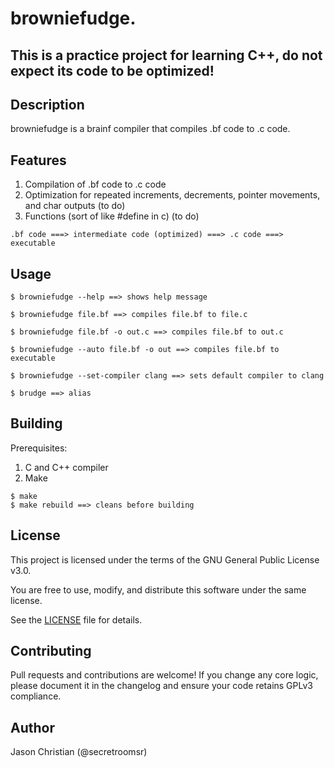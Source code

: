 # browniefudge.

## This is a practice project for learning C++, do not expect its code to be optimized!

## Description

browniefudge is a brainf compiler that compiles .bf code to .c code.

## Features
1. Compilation of .bf code to .c code
2. Optimization for repeated increments, decrements, pointer movements, and char outputs     (to do)
3. Functions (sort of like #define in c)     (to do)

```
.bf code ===> intermediate code (optimized) ===> .c code ===> executable
```

## Usage
```
$ browniefudge --help ==> shows help message

$ browniefudge file.bf ==> compiles file.bf to file.c

$ browniefudge file.bf -o out.c ==> compiles file.bf to out.c

$ browniefudge --auto file.bf -o out ==> compiles file.bf to executable

$ browniefudge --set-compiler clang ==> sets default compiler to clang

$ brudge ==> alias
```

## Building

Prerequisites:
1. C and C++ compiler
2. Make

```
$ make
$ make rebuild ==> cleans before building
```

## License

This project is licensed under the terms of the GNU General Public License v3.0.

You are free to use, modify, and distribute this software under the same license.

See the [LICENSE](LICENSE) file for details.

## Contributing

Pull requests and contributions are welcome! If you change any core logic, please document it in the changelog and ensure your code retains GPLv3 compliance.

## Author

Jason Christian (@secretroomsr)
